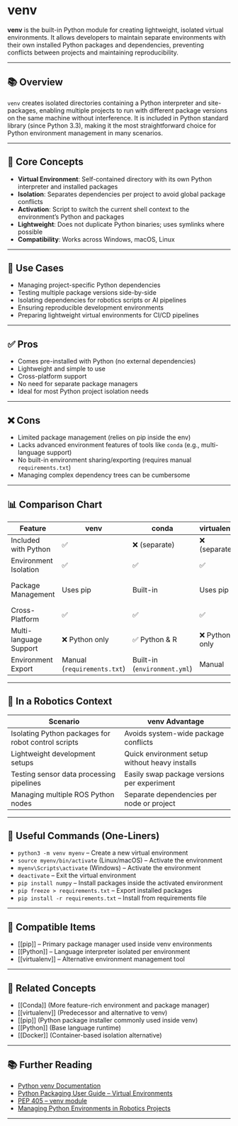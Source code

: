 # venv

**venv** is the built-in Python module for creating lightweight, isolated virtual environments. It allows developers to maintain separate environments with their own installed Python packages and dependencies, preventing conflicts between projects and maintaining reproducibility.

---

## 📚 Overview

`venv` creates isolated directories containing a Python interpreter and site-packages, enabling multiple projects to run with different package versions on the same machine without interference. It is included in Python standard library (since Python 3.3), making it the most straightforward choice for Python environment management in many scenarios.

---

## 🧠 Core Concepts

- **Virtual Environment**: Self-contained directory with its own Python interpreter and installed packages  
- **Isolation**: Separates dependencies per project to avoid global package conflicts  
- **Activation**: Script to switch the current shell context to the environment’s Python and packages  
- **Lightweight**: Does not duplicate Python binaries; uses symlinks where possible  
- **Compatibility**: Works across Windows, macOS, Linux  

---

## 🧰 Use Cases

- Managing project-specific Python dependencies  
- Testing multiple package versions side-by-side  
- Isolating dependencies for robotics scripts or AI pipelines  
- Ensuring reproducible development environments  
- Preparing lightweight virtual environments for CI/CD pipelines  

---

## ✅ Pros

- Comes pre-installed with Python (no external dependencies)  
- Lightweight and simple to use  
- Cross-platform support  
- No need for separate package managers  
- Ideal for most Python project isolation needs  

---

## ❌ Cons

- Limited package management (relies on pip inside the env)  
- Lacks advanced environment features of tools like `conda` (e.g., multi-language support)  
- No built-in environment sharing/exporting (requires manual `requirements.txt`)  
- Managing complex dependency trees can be cumbersome  

---

## 📊 Comparison Chart

| Feature               | venv               | conda              | virtualenv          | pipenv             |
|-----------------------|--------------------|--------------------|---------------------|--------------------|
| Included with Python   | ✅                 | ❌ (separate)      | ❌ (separate)       | ❌ (separate)       |
| Environment Isolation | ✅                 | ✅                 | ✅                  | ✅                  |
| Package Management    | Uses pip           | Built-in           | Uses pip            | Combines pip + virtualenv |
| Cross-Platform        | ✅                 | ✅                 | ✅                  | ✅                  |
| Multi-language Support| ❌ Python only     | ✅ Python & R       | ❌ Python only      | ❌ Python only      |
| Environment Export    | Manual (`requirements.txt`) | Built-in (`environment.yml`) | Manual             | Built-in           |

---

## 🤖 In a Robotics Context

| Scenario                        | venv Advantage                            |
|--------------------------------|-------------------------------------------|
| Isolating Python packages for robot control scripts | Avoids system-wide package conflicts       |
| Lightweight development setups | Quick environment setup without heavy installs |
| Testing sensor data processing pipelines | Easily swap package versions per experiment  |
| Managing multiple ROS Python nodes | Separate dependencies per node or project   |

---

## 🔧 Useful Commands (One-Liners)

- `python3 -m venv myenv` – Create a new virtual environment  
- `source myenv/bin/activate` (Linux/macOS) – Activate the environment  
- `myenv\Scripts\activate` (Windows) – Activate the environment  
- `deactivate` – Exit the virtual environment  
- `pip install numpy` – Install packages inside the activated environment  
- `pip freeze > requirements.txt` – Export installed packages  
- `pip install -r requirements.txt` – Install from requirements file  

---

## 🔧 Compatible Items

- [[pip]] – Primary package manager used inside venv environments  
- [[Python]] – Language interpreter isolated per environment  
- [[virtualenv]] – Alternative environment management tool  

---

## 🔗 Related Concepts

- [[Conda]] (More feature-rich environment and package manager)  
- [[virtualenv]] (Predecessor and alternative to venv)  
- [[pip]] (Python package installer commonly used inside venv)  
- [[Python]] (Base language runtime)  
- [[Docker]] (Container-based isolation alternative)  

---

## 📚 Further Reading

- [Python venv Documentation](https://docs.python.org/3/library/venv.html)  
- [Python Packaging User Guide – Virtual Environments](https://packaging.python.org/en/latest/guides/installing-using-pip-and-virtual-environments/)  
- [PEP 405 – venv module](https://peps.python.org/pep-0405/)  
- [Managing Python Environments in Robotics Projects](https://design.ros2.org/articles/python_in_ros2.html)  

---
